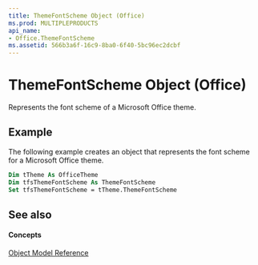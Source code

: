 ```yaml
---
title: ThemeFontScheme Object (Office)
ms.prod: MULTIPLEPRODUCTS
api_name:
- Office.ThemeFontScheme
ms.assetid: 566b3a6f-16c9-8ba0-6f40-5bc96ec2dcbf
---
```



# ThemeFontScheme Object (Office)

Represents the font scheme of a Microsoft Office theme.


## Example

The following example creates an object that represents the font scheme for a Microsoft Office theme. 


```vb
Dim tTheme As OfficeTheme 
Dim tfsThemeFontScheme As ThemeFontScheme 
Set tfsThemeFontScheme = tTheme.ThemeFontScheme 

```


## See also


#### Concepts


[Object Model Reference](../../Office-Shared-VBA/articles/reference-object-library-reference-for-office)

